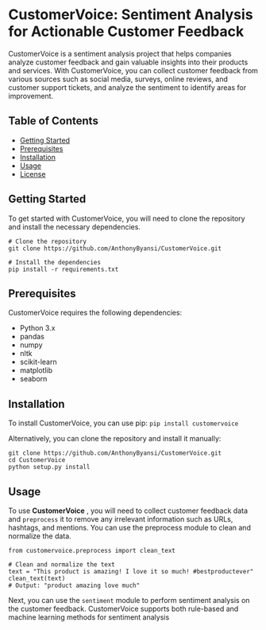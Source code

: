 # CustomerVoice: Sentiment Analysis for Actionable Customer Feedback

CustomerVoice is a sentiment analysis project that helps companies analyze customer feedback and gain valuable insights into their products and services. With CustomerVoice, you can collect customer feedback from various sources such as social media, surveys, online reviews, and customer support tickets, and analyze the sentiment to identify areas for improvement.


## Table of Contents

- [Getting Started](#getting-started)
- [Prerequisites](#prerequisites)
- [Installation](Installation)
- [Usage](#usage)
- [License](#license)

## Getting Started
To get started with CustomerVoice, you will need to clone the repository and install the necessary dependencies.

```
# Clone the repository
git clone https://github.com/AnthonyByansi/CustomerVoice.git

# Install the dependencies
pip install -r requirements.txt
```

## Prerequisites
CustomerVoice requires the following dependencies:

* Python 3.x
* pandas
*  numpy
* nltk
* scikit-learn
* matplotlib
* seaborn

## Installation
To install CustomerVoice, you can use pip: `pip install customervoice`

Alternatively, you can clone the repository and install it manually: 
```
git clone https://github.com/AnthonyByansi/CustomerVoice.git
cd CustomerVoice
python setup.py install
```
## Usage

To use **CustomerVoice** , you will need to collect customer feedback data and `preprocess` it to remove any irrelevant information such as URLs, hashtags, and mentions. You can use the preprocess module to clean and normalize the data.

```
from customervoice.preprocess import clean_text

# Clean and normalize the text
text = "This product is amazing! I love it so much! #bestproductever"
clean_text(text)
# Output: "product amazing love much"
```

Next, you can use the `sentiment` module to perform sentiment analysis on the customer feedback. CustomerVoice supports both rule-based and machine learning methods for sentiment analysis
